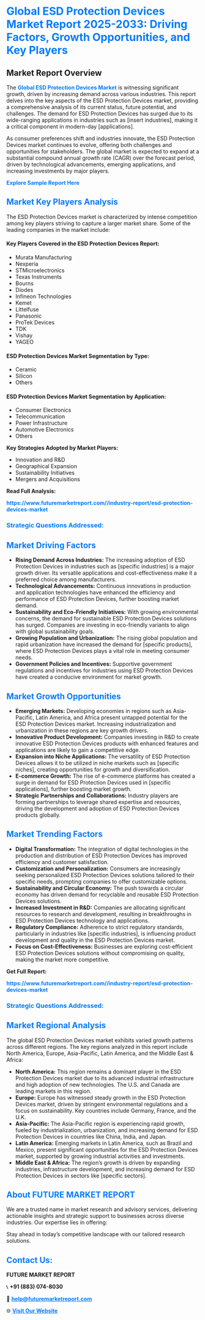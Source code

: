 <h1 style="color: #007BFF;">Global ESD Protection Devices Market Report 2025-2033: Driving Factors, Growth Opportunities, and Key Players</h1>

<section id="overview">
<h2>Market Report Overview</h2>
<p>The <a href="https://www.futuremarketreport.com//industry-report/esd-protection-devices-market" style="color: #007BFF; text-decoration: none;"><strong>Global ESD Protection Devices Market</strong></a> is witnessing significant growth, driven by increasing demand across various industries. This report delves into the key aspects of the ESD Protection Devices market, providing a comprehensive analysis of its current status, future potential, and challenges. The demand for ESD Protection Devices has surged due to its wide-ranging applications in industries such as [insert industries], making it a critical component in modern-day [applications].</p>
<p>As consumer preferences shift and industries innovate, the ESD Protection Devices market continues to evolve, offering both challenges and opportunities for stakeholders. The global market is expected to expand at a substantial compound annual growth rate (CAGR) over the forecast period, driven by technological advancements, emerging applications, and increasing investments by major players.</p>
</section>

<section id="overview">
<p><a href="https://www.futuremarketreport.com//request-sample/reportId=51321" style="color: #007BFF; text-decoration: none;"><strong>Explore Sample Report Here</strong></a></p>
</section>

<section id="key-players">
<h2 style="color: #007BFF;">Market Key Players Analysis</h2>
<p>The ESD Protection Devices market is characterized by intense competition among key players striving to capture a larger market share. Some of the leading companies in the market include:</p>
<h4>Key Players Covered in the ESD Protection Devices Report:</h4>
<ul><li>Murata Manufacturing</li><li>Nexperia</li><li>STMicroelectronics</li><li>Texas Instruments</li><li>Bourns</li><li>Diodes</li><li>Infineon Technologies</li><li>Kemet</li><li>Littelfuse</li><li>Panasonic</li><li>ProTek Devices</li><li>TDK</li><li>Vishay</li><li>YAGEO</li></ul>
<h4>ESD Protection Devices Market Segmentation by Type:</h4>
<ul><li>Ceramic</li><li>Silicon</li><li>Others</li></ul>

<h4>ESD Protection Devices Market Segmentation by Application:</h4>
<ul><li>Consumer Electronics</li><li>Telecommunication</li><li>Power Infrastructure</li><li>Automotive Electronics</li><li>Others</li></ul>
<p><strong>Key Strategies Adopted by Market Players:</strong></p>
<ul>
<li>Innovation and R&D</li>
<li>Geographical Expansion</li>
<li>Sustainability Initiatives</li>
<li>Mergers and Acquisitions</li>
</ul>
</section>

<section>
<p><strong>Read Full Analysis: </strong></p><a href="https://www.futuremarketreport.com//industry-report/esd-protection-devices-market" style="color: #007BFF; text-decoration: none;"><strong>https://www.futuremarketreport.com//industry-report/esd-protection-devices-market</strong></a>
<h3 style="color: #007BFF;">Strategic Questions Addressed:</h3>
</section>

<section id="driving-factors">
<h2 style="color: #007BFF;">Market Driving Factors</h2>
<ul>
<li><strong>Rising Demand Across Industries:</strong> The increasing adoption of ESD Protection Devices in industries such as [specific industries] is a major growth driver. Its versatile applications and cost-effectiveness make it a preferred choice among manufacturers.</li>
<li><strong>Technological Advancements:</strong> Continuous innovations in production and application technologies have enhanced the efficiency and performance of ESD Protection Devices, further boosting market demand.</li>
<li><strong>Sustainability and Eco-Friendly Initiatives:</strong> With growing environmental concerns, the demand for sustainable ESD Protection Devices solutions has surged. Companies are investing in eco-friendly variants to align with global sustainability goals.</li>
<li><strong>Growing Population and Urbanization:</strong> The rising global population and rapid urbanization have increased the demand for [specific products], where ESD Protection Devices plays a vital role in meeting consumer needs.</li>
<li><strong>Government Policies and Incentives:</strong> Supportive government regulations and incentives for industries using ESD Protection Devices have created a conducive environment for market growth.</li>
</ul>
</section>

<section id="growth-opportunities">
<h2 style="color: #007BFF;">Market Growth Opportunities</h2>
<ul>
<li><strong>Emerging Markets:</strong> Developing economies in regions such as Asia-Pacific, Latin America, and Africa present untapped potential for the ESD Protection Devices market. Increasing industrialization and urbanization in these regions are key growth drivers.</li>
<li><strong>Innovative Product Development:</strong> Companies investing in R&D to create innovative ESD Protection Devices products with enhanced features and applications are likely to gain a competitive edge.</li>
<li><strong>Expansion into Niche Applications:</strong> The versatility of ESD Protection Devices allows it to be utilized in niche markets such as [specific niches], creating opportunities for growth and diversification.</li>
<li><strong>E-commerce Growth:</strong> The rise of e-commerce platforms has created a surge in demand for ESD Protection Devices used in [specific applications], further boosting market growth.</li>
<li><strong>Strategic Partnerships and Collaborations:</strong> Industry players are forming partnerships to leverage shared expertise and resources, driving the development and adoption of ESD Protection Devices products globally.</li>
</ul>
</section>

<section id="trending-factors">
<h2 style="color: #007BFF;">Market Trending Factors</h2>
<ul>
<li><strong>Digital Transformation:</strong> The integration of digital technologies in the production and distribution of ESD Protection Devices has improved efficiency and customer satisfaction.</li>
<li><strong>Customization and Personalization:</strong> Consumers are increasingly seeking personalized ESD Protection Devices solutions tailored to their specific needs, prompting companies to offer customizable options.</li>
<li><strong>Sustainability and Circular Economy:</strong> The push towards a circular economy has driven demand for recyclable and reusable ESD Protection Devices solutions.</li>
<li><strong>Increased Investment in R&D:</strong> Companies are allocating significant resources to research and development, resulting in breakthroughs in ESD Protection Devices technology and applications.</li>
<li><strong>Regulatory Compliance:</strong> Adherence to strict regulatory standards, particularly in industries like [specific industries], is influencing product development and quality in the ESD Protection Devices market.</li>
<li><strong>Focus on Cost-Effectiveness:</strong> Businesses are exploring cost-efficient ESD Protection Devices solutions without compromising on quality, making the market more competitive.</li>
</ul>
</section>

<section>
<p><strong>Get Full Report: </strong></p><a href="https://www.futuremarketreport.com//industry-report/esd-protection-devices-market" style="color: #007BFF; text-decoration: none;"><strong>https://www.futuremarketreport.com//industry-report/esd-protection-devices-market</strong></a>
<h3 style="color: #007BFF;">Strategic Questions Addressed:</h3>
</section>


<section id="regional-analysis">
<h2 style="color: #007BFF;">Market Regional Analysis</h2>
<p>The global ESD Protection Devices market exhibits varied growth patterns across different regions. The key regions analyzed in this report include North America, Europe, Asia-Pacific, Latin America, and the Middle East & Africa:</p>
<ul>
<li><strong>North America:</strong> This region remains a dominant player in the ESD Protection Devices market due to its advanced industrial infrastructure and high adoption of new technologies. The U.S. and Canada are leading markets in this region.</li>
<li><strong>Europe:</strong> Europe has witnessed steady growth in the ESD Protection Devices market, driven by stringent environmental regulations and a focus on sustainability. Key countries include Germany, France, and the U.K.</li>
<li><strong>Asia-Pacific:</strong> The Asia-Pacific region is experiencing rapid growth, fueled by industrialization, urbanization, and increasing demand for ESD Protection Devices in countries like China, India, and Japan.</li>
<li><strong>Latin America:</strong> Emerging markets in Latin America, such as Brazil and Mexico, present significant opportunities for the ESD Protection Devices market, supported by growing industrial activities and investments.</li>
<li><strong>Middle East & Africa:</strong> The region’s growth is driven by expanding industries, infrastructure development, and increasing demand for ESD Protection Devices in sectors like [specific sectors].</li>
</ul>
</section>

<footer>
<h2 style="color: #007BFF;">About FUTURE MARKET REPORT</h2>
<p>We are a trusted name in market research and advisory services, delivering actionable insights and strategic support to businesses across diverse industries. Our expertise lies in offering:</p>

<p>Stay ahead in today’s competitive landscape with our tailored research solutions.</p>

<h2 style="color: #007BFF;">Contact Us:</h2>
<p><strong>FUTURE MARKET REPORT</strong></p>
<p>📞 <strong>+91 (883) 074-8030</strong></p>
<p>📧 <strong><a href="mailto:help@futuremarketreport.com" style="color: #007BFF;">help@futuremarketreport.com</a></strong></p>
<p>🌐 <strong><a href="https://www.futuremarketreport.com/" style="color: #007BFF;">Visit Our Website</a></strong></p>
</footer>